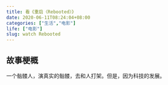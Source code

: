 ```yaml
---
title: 看《重启〈Rebooted〉》
date: 2020-06-11T08:24:04+08:00
categories: ["生活","电影"]
life: ["电影"]
slug: watch Rebooted
---
```


## 故事梗概

一个骷髅人，演真实的骷髅，去和人打架。但是，因为科技的发展。